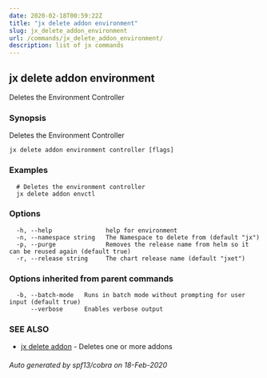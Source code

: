 ```yaml
---
date: 2020-02-18T00:59:22Z
title: "jx delete addon environment"
slug: jx_delete_addon_environment
url: /commands/jx_delete_addon_environment/
description: list of jx commands
---
```

## jx delete addon environment

Deletes the Environment Controller 

### Synopsis

Deletes the Environment Controller

```
jx delete addon environment controller [flags]
```

### Examples

```
  # Deletes the environment controller
  jx delete addon envctl
```

### Options

```
  -h, --help               help for environment
  -n, --namespace string   The Namespace to delete from (default "jx")
  -p, --purge              Removes the release name from helm so it can be reused again (default true)
  -r, --release string     The chart release name (default "jxet")
```

### Options inherited from parent commands

```
  -b, --batch-mode   Runs in batch mode without prompting for user input (default true)
      --verbose      Enables verbose output
```

### SEE ALSO

* [jx delete addon](/commands/jx_delete_addon/)	 - Deletes one or more addons

###### Auto generated by spf13/cobra on 18-Feb-2020
